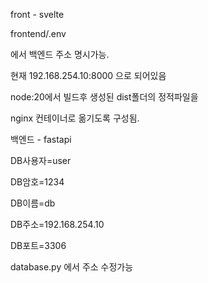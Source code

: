 front - svelte

frontend/.env

에서 백엔드 주소 명시가능.

현재 192.168.254.10:8000 으로 되어있음

node:20에서 빌드후 생성된 dist폴더의 정적파일을

nginx 컨테이너로 옮기도록 구성됨.

백엔드 - fastapi

DB사용자=user

DB암호=1234

DB이름=db

DB주소=192.168.254.10

DB포트=3306

database.py 에서 주소 수정가능


